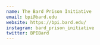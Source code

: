 ```yaml
---
name: The Bard Prison Initiative
email: bpi@bard.edu
website: https://bpi.bard.edu/
instagram: bard_prison_initiative
twitter: BPIBard
---
```

